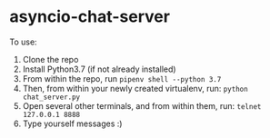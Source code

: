 # asyncio-chat-server

To use: 

1. Clone the repo
2. Install Python3.7 (if not already installed)
3. From within the repo, run `pipenv shell --python 3.7`
4. Then, from within your newly created virtualenv, run: `python chat_server.py`
5. Open several other terminals, and from within them, run: `telnet 127.0.0.1 8888`
6. Type yourself messages :)
